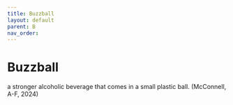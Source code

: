 ```yaml
---
title: Buzzball
layout: default
parent: B
nav_order:
---
```


# Buzzball

a stronger alcoholic beverage that comes in a small plastic ball. (McConnell, A-F, 2024)
